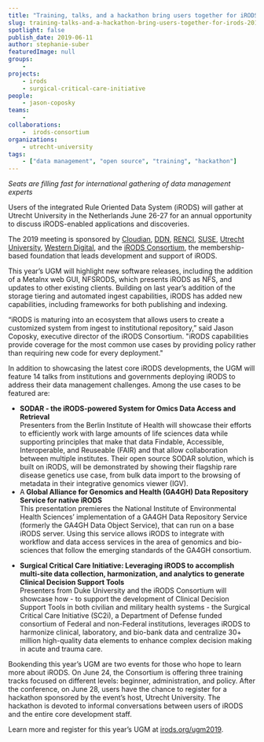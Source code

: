 ```yaml
---
title: "Training, talks, and a hackathon bring users together for iRODS 2019 User Group Meeting"
slug: training-talks-and-a-hackathon-bring-users-together-for-irods-2019-user-group-meeting
spotlight: false
publish_date: 2019-06-11
author: stephanie-suber
featuredImage: null
groups:
    -
projects:
    - irods
    - surgical-critical-care-initiative
people:
    - jason-coposky
teams: 
    - 
collaborations:
    -  irods-consortium
organizations:
    - utrecht-university
tags:
    - ["data management", "open source", "training", "hackathon"]
---
```

<!-- wp:paragraph -->
<p><em>Seats
are filling fast for international gathering of data management
experts </em>
</p>
<!-- /wp:paragraph -->

<!-- wp:paragraph -->
<p>Users of the integrated Rule Oriented Data System (iRODS) will gather at Utrecht University in the Netherlands June 26-27 for an annual opportunity to discuss iRODS-enabled applications and discoveries.  </p>
<!-- /wp:paragraph -->

<!-- wp:more -->
<!--more-->
<!-- /wp:more -->

<!-- wp:paragraph -->
<p>The
2019 meeting is sponsored by <a href="http://cloudian.com/">Cloudian</a>,
<a href="http://www.ddn.com/">DDN</a>,
<a href="http://www.renci.org/">RENCI</a>,
<a href="http://www.suse.com/">SUSE</a>,
<a href="http://www.uu.nl/en">Utrecht
University</a>,
<a href="https://www.westerndigital.com/">Western
Digital</a>,
and the <a href="http://www.irods.org/">iRODS
Consortium</a>,
the membership-based foundation that leads development and support of
iRODS.</p>
<!-- /wp:paragraph -->

<!-- wp:paragraph -->
<p>This
year’s UGM will highlight new software releases, including the
addition of a Metalnx web GUI, NFSRODS, which presents iRODS as NFS,
and updates to other existing clients. Building on last year’s
addition of the storage tiering and automated ingest capabilities,
iRODS has added new capabilities, including frameworks for both
publishing and indexing. 
</p>
<!-- /wp:paragraph -->

<!-- wp:paragraph -->
<p>“iRODS
is maturing into an ecosystem that allows users to create a
customized system from ingest to institutional repository,” said
Jason Coposky, executive director of the iRODS Consortium. "iRODS
capabilities provide coverage for the most common use cases by
providing policy rather than requiring new code for every
deployment."</p>
<!-- /wp:paragraph -->

<!-- wp:paragraph -->
<p>In
addition to showcasing the latest core iRODS developments, the UGM
will feature 14 talks from institutions and governments deploying
iRODS to address their data management challenges. Among the use
cases to be featured are: 
</p>
<!-- /wp:paragraph -->

<!-- wp:list -->
<ul><li> <strong>SODAR - the iRODS-powered System for Omics Data Access and Retrieval</strong><br>Presenters from the Berlin Institute of Health will showcase their efforts to efficiently work with large amounts of life sciences data while supporting principles that make that data Findable, Accessible, Interoperable, and Reuseable (FAIR) and that allow collaboration between multiple institutes. Their open source SODAR solution, which is built on iRODS, will be demonstrated by showing their flagship rare disease genetics use case, from bulk data import to the browsing of metadata in their integrative genomics viewer (IGV).</li><li>A<strong> Global Alliance for Genomics and Health (GA4GH) Data Repository Service for native iRODS</strong> <br>This presentation premieres the National Institute of Environmental Health Sciences’ implementation of a GA4GH Data Repository Service (formerly the GA4GH Data Object Service), that can run on a base iRODS server. Using this service allows iRODS to integrate with workflow and data access services in the area of genomics and bio-sciences that follow the emerging standards of the GA4GH consortium.</li></ul>
<!-- /wp:list -->

<!-- wp:list -->
<ul><li> <strong>Surgical Critical Care Initiative: Leveraging iRODS to accomplish multi-site data collection, harmonization, and analytics to generate Clinical Decision Support Tools</strong> <br>Presenters from Duke University and the iRODS Consortium will showcase how - to support the development of Clinical Decision Support Tools in both civilian and military health systems - the  Surgical Critical Care Initiative (SC2i), a Department of Defense funded consortium of Federal and non-Federal institutions, leverages iRODS to harmonize clinical, laboratory, and bio-bank data and centralize 30+ million high-quality data elements to enhance complex decision making in acute and trauma care.</li></ul>
<!-- /wp:list -->

<!-- wp:paragraph -->
<p>Bookending
this year’s UGM are two events for those who hope to learn more
about iRODS. On June 24, the Consortium is offering three training
tracks focused on different levels: beginner, administration, and
policy. After the conference, on June 28, users have the chance to
register for a hackathon sponsored by the event’s host, Utrecht
University. The hackathon is devoted to informal conversations
between users of iRODS and the entire core development staff. 
</p>
<!-- /wp:paragraph -->

<!-- wp:paragraph -->
<p>Learn
more and register for this year’s UGM at <a href="http://irods.org/ugm2019">irods.org/ugm2019</a>.

</p>
<!-- /wp:paragraph -->
